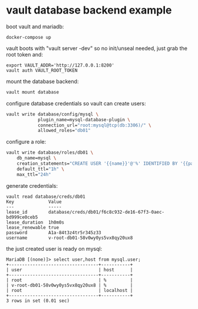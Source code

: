 # vault database backend example

boot vault and mariadb:
```
docker-compose up
```

vault boots with "vault server -dev" so no init/unseal needed, just grab the root token and:
```
export VAULT_ADDR='http://127.0.0.1:8200'
vault auth VAULT_ROOT_TOKEN
```

mount the database backend:
```bash
vault mount database
```

configure database credentials so vault can create users:
```bash
vault write database/config/mysql \
            plugin_name=mysql-database-plugin \
            connection_url="root:mysql@tcp(db:3306)/" \
            allowed_roles="db01"
```

configure a role:
```bash
vault write database/roles/db01 \
    db_name=mysql \
    creation_statements="CREATE USER '{{name}}'@'%' IDENTIFIED BY '{{password}}';GRANT SELECT ON db01.* TO '{{name}}'@'%';" \
    default_ttl="1h" \
    max_ttl="24h"
```

generate credentials:
```
vault read database/creds/db01
Key             Value
---             -----
lease_id        database/creds/db01/f6c8c932-de16-67f3-0aec-bd999ce0ceb5
lease_duration  1h0m0s
lease_renewable true
password        A1a-84t3z4tr5r345z33
username        v-root-db01-58v0wy0ys5vx8qy20ux8
```

the just created user is ready on mysql:
```mysql
MariaDB [(none)]> select user,host from mysql.user;
+----------------------------------+-----------+
| user                             | host      |
+----------------------------------+-----------+
| root                             | %         |
| v-root-db01-58v0wy0ys5vx8qy20ux8 | %         |
| root                             | localhost |
+----------------------------------+-----------+
3 rows in set (0.01 sec)
```




